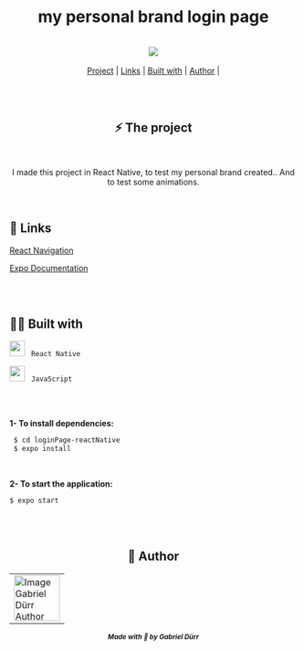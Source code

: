 
<h1 align="center" class="line-1 anim-typewriter"> my personal brand login page </h1>



<br>

<div align="center">
  

<img align="center" src="https://media2.giphy.com/media/ZkaliKDnbJWQV67SN1/giphy.gif?cid=790b76111f7b0728f01c01001854f0de8b5d981de42016a1&rid=giphy.gif&ct=g">

</div>


<br>
  
<div align="center"  class="links">
    <a href="#project">Project</a> |
     <a href="#links">Links</a> |
      <a href="#built_with">Built with</a> |
       <a href="#author">Author</a> |
</div>

<br/><br/>

<h2 align="center" id="project">⚡ The project </h2>


<br/>

<div align="center">
<p> I made this project in React Native, to test my personal brand created.. And to test some animations.</p>

</div>

<br>


<h2 id="links">🔗 Links</h2>

[React Navigation](https://reactnavigation.org/) 

[Expo Documentation](https://docs.expo.dev/) 


 <br><br>
<h2 id="built_with"> 🧙‍♂️ Built with</h2>

<div>

<img width="27px" class="icon" src="https://img.icons8.com/color/48/000000/react-native.png"/>  <code>  React Native </code> <br>

<img width="27px" src="https://img.icons8.com/dusk/22/000000/javascript-logo.png"/>  <code> JavaScript</code>
  
</div>

<br><br>




<b>1- To install dependencies:</b>

```bash
 $ cd loginPage-reactNative
 $ expo install 
```

<br/>

<b>2- To start the application:</b>
 
```bash
$ expo start 
```
<br><br>


<h2 id = "author" align="center"> 🎨 Author</h2>

<table align="center">
  <tr>
      <td>
      <a href="https://github.com/gabriel-durr">
        <img src="https://i.pinimg.com/736x/2d/0a/52/2d0a524829bc30e731bddac6fa0a0d08.jpg" width="80px;" alt="Image Gabriel Dürr Author"/><br>
      </a>
      </td>
  </tr>
</table>


<div align="center">
<sub><b><em>Made with 💜 by Gabriel Dürr </em></b></sub>
</div>


